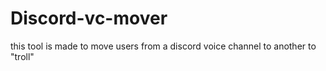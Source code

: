 # Discord-vc-mover
this tool is made to move users from a discord voice channel to another to "troll"
